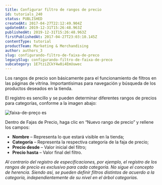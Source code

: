 ```yaml
---
title: Configurar filtro de rangos de precio
id: tutorials_240
status: PUBLISHED
createdAt: 2017-04-27T22:12:49.904Z
updatedAt: 2019-12-31T15:26:48.963Z
publishedAt: 2019-12-31T15:26:48.963Z
firstPublishedAt: 2017-04-27T23:03:10.145Z
contentType: tutorial
productTeam: Marketing & Merchandising
author: authors_3
slug: configurando-filtro-de-faixa-de-preco
legacySlug: configurando-filtro-de-faixa-de-preco
subcategory: 1E7tziZCkY4w8i4EmUuwec
---
```


Los rangos de precio son básicamente para el funcionamiento de filtros en las páginas de vitrina. 
Importantísimas para navegación y búsqueda de los productos deseados en la tienda.

El registro es sencillo y se pueden determinar diferentes rangos de precios para categorías, conforme a la imagen abajo:

![faixa-de-preço es](https://images.ctfassets.net/alneenqid6w5/2j45MP5kMsA02YeMgMCy2y/9fa923fbae98e90882fabff0e2f7cf17/faixa-de-pre__o_es.png)

Dentro de Fajas de Precio, haga clic en “Nuevo rango de precio” y rellene los campos:

- **Nombre** – Representa lo que estará visible en la tienda;
- **Categoría** – Representa la respectiva categoría de la faja de precio;
- **Precio desde** – Valor inicial del filtro;
- **Precio hasta** – Valor final del filtro.

_Al contrario del registro de especificaciones, por ejemplo, el registro de los rangos de precio es exclusivo para cada categoría. No sigue el concepto de herencia. Siendo así, se pueden definir filtros distintos de acuerdo a la categoría, independientemente de su nivel en el árbol categorías._
